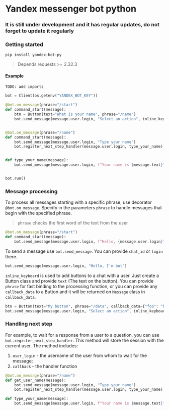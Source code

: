 # Yandex messenger bot python


### It is still under development and it has regular updates, do not forget to update it regularly

### Getting started
```
pip install yandex-bot-py
```
> Depends requests >= 2.32.3

#### Example

``` Python
TODO: add imports

bot = Client(os.getenv("YANDEX_BOT_KEY"))

@bot.on_message(phrase="/start")
def command_start(message):
    btn = Button(text="What is your name", phrase="/name")
    bot.send_message(message.user.login, "Select an action", inline_keyboard=[btn])


@bot.on_message(phrase="/name")
def command_start(message):
    bot.send_message(message.user.login, "Type your name")
    bot.register_next_step_handler(message.user.login, type_your_name)


def type_your_name(message):
    bot.send_message(message.user.login, f"Your name is {message.text}")


bot.run()
```

### Message processing
To process all messages starting with a specific phrase, use decorator `@bot.on_message`. 
Specify in the parameters `phrase` to handle messages that begin with the specified phrase.
> `phrase` checks the first word of the text from the user

``` Python
@bot.on_message(phrase="/start")
def command_start(message):
    bot.send_message(message.user.login, f"Hello, {message.user.login}")
```

To send a message use `bot.send_message`. You can provide `chat_id` or `login` there.

```Python
bot.send_message(message.user.login, "Hello, I'm bot")
```

`inline_keyboard` is used to add buttons to a chat with a user. Just create a Button class and provide `text` (The text on the button).
You can provide `phrase` for fast binding to the processing function, or you can provide any `callback_data` to a Button and it will be returned on `Message` class in `callback_data`.

```Python
btn = Button(text="My button", phrase="/data", callback_data={"foo": "bar", "bar": "foo"})
bot.send_message(message.user.login, "Select an action", inline_keyboard=[btn])
```

### Handling next step
For example, to wait for a response from a user to a question, you can use `bot.register_next_step_handler`. This method will store the session with the current user. The method includes:
1. `user_login` - the username of the user from whom to wait for the message;
2. `callback` - the handler function

```Python
@bot.on_message(phrase="/name")
def get_user_name(message):
    bot.send_message(message.user.login, "Type your name")
    bot.register_next_step_handler(message.user.login, type_your_name)

def type_your_name(message):
    bot.send_message(message.user.login, f"Your name is {message.text}")
```